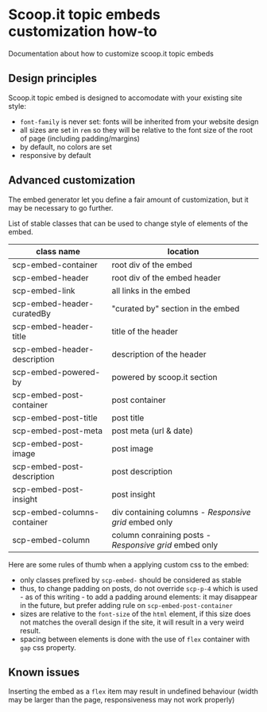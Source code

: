 # Scoop.it topic embeds customization how-to

Documentation about how to customize scoop.it topic embeds

## Design principles

Scoop.it topic embed is designed to accomodate with your existing site style:
- `font-family` is never set: fonts will be inherited from your website design
- all sizes are set in `rem` so they will be relative to the font size of the root of page (including padding/margins)
- by default, no colors are set
- responsive by default

## Advanced customization

The embed generator let you define a fair amount of customization, but it may be necessary to go further.

List of stable classes that can be used to change style of elements of the embed.

| class name                   | location                    |
| ---------------------------- | --------------------------- |
| scp-embed-container          | root div of the embed |
| scp-embed-header             | root div of the embed header |
| scp-embed-link               | all links in the embed |
| scp-embed-header-curatedBy   | "curated by" section in the embed |
| scp-embed-header-title       | title of the header |
| scp-embed-header-description | description of the header |
| scp-embed-powered-by         | powered by scoop.it section |
| scp-embed-post-container     | post container |
| scp-embed-post-title         | post title |
| scp-embed-post-meta          | post meta (url & date) |
| scp-embed-post-image         | post image |
| scp-embed-post-description   | post description |
| scp-embed-post-insight       | post insight |
| scp-embed-columns-container  | div containing columns - _Responsive grid_ embed only |
| scp-embed-column             | column conraining posts - _Responsive grid_ embed only |

Here are some rules of thumb when a applying custom css to the embed:
- only classes prefixed by `scp-embed-` should be considered as stable
- thus, to change padding on posts, do not override `scp-p-4` which is used - as of this writing - to add a padding around elements: it may disappear in the future, but prefer adding rule on `scp-embed-post-container`
- sizes are relative to the `font-size` of the `html` element, if this size does not matches the overall design if the site, it will result in a very weird result. 
- spacing between elements is done with the use of `flex` container with `gap` css property.


## Known issues

Inserting the embed as a `flex` item may result in undefined behaviour (width may be larger than the page, responsiveness may not work properly)



